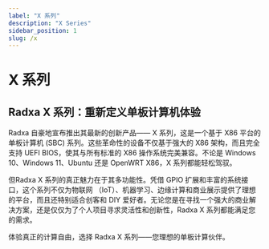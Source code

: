 ```yaml
---
label: "X 系列"
description: "X Series"
sidebar_position: 1
slug: /x
---
```


# X 系列

## Radxa X 系列：重新定义单板计算机体验

Radxa 自豪地宣布推出其最新的创新产品—— X 系列，这是一个基于 X86 平台的单板计算机 (SBC) 系列。这些革命性的设备不仅基于强大的 X86 架构，而且完全支持 UEFI BIOS，使其与所有标准的 X86 操作系统完美兼容。不论是 Windows 10、Windows 11、Ubuntu 还是 OpenWRT X86，X 系列都能轻松驾驭。

但Radxa X 系列的真正魅力在于其多功能性。凭借 GPIO 扩展和丰富的系统接口，这个系列不仅为物联网 （IoT）、机器学习、边缘计算和商业展示提供了理想的平台，而且还特别适合创客和 DIY 爱好者。无论您是在寻找一个强大的商业解决方案，还是仅仅为了个人项目寻求灵活性和创新性，Radxa X 系列都能满足您的需求。

体验真正的计算自由，选择 Radxa X 系列——您理想的单板计算伙伴。

<!-- <DocCardList /> -->
